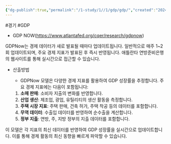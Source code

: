 ```yaml
---
{"dg-publish":true,"permalink":"/1-study/1//1/gdp/gdp/","created":"2024-11-20T21:02:27.042+09:00","updated":"2025-06-03T20:07:19.685+09:00"}
---
```


#경기 #GDP

- GDP NOW(https://www.atlantafed.org/cqer/research/gdpnow)

GDPNow는 경제 데이터가 새로 발표될 때마다 업데이트됩니다. 일반적으로 매주 1~2회 업데이트되며, 주요 경제 지표가 발표된 후 즉시 반영됩니다. 애틀란타 연방준비은행의 웹사이트를 통해 실시간으로 접근할 수 있습니다.

- 산출방법
	- GDPNow 모델은 다양한 경제 지표를 활용하여 GDP 성장률을 추정합니다. 주요 경제 지표에는 다음이 포함됩니다:

	1. **소매 판매**: 소비자 지출의 변화를 반영합니다.
	2. **산업 생산**: 제조업, 광업, 유틸리티의 생산 활동을 측정합니다.
	3. **주택 시장 지표**: 주택 판매, 건축 허가, 주택 착공 등의 데이터를 포함합니다.
	4. **무역 데이터**: 수출입 데이터를 반영하여 순수출을 계산합니다.
	5. **정부 지출**: 연방, 주, 지방 정부의 지출 데이터를 포함합니다.

이 모델은 각 지표의 최신 데이터를 반영하여 GDP 성장률을 실시간으로 업데이트합니다. 이를 통해 경제 활동의 최신 동향을 빠르게 파악할 수 있습니다.